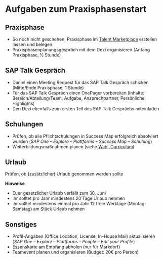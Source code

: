 # Aufgaben zum Praxisphasenstart

## Praxisphase
- So noch nicht geschehen, Praxisphase im [Talent Marketplace](https://sapit-home-prod-004.launchpad.cfapps.eu10.hana.ondemand.com/site#talentmarketplace-Display) erstellen lassen und belegen
- Praxisphasenplanungsgespräch mit dem Dezi organisieren (Anfang Praxisphase, ½ Stunde)

## SAP Talk Gespräch
- Daniel einen Meeting Request für das SAP Talk Gespräch schicken (Mitte/Ende Praxisphase, 1 Stunde)
- Für das SAP Talk Gespräch einen OnePager vorbereiten (Inhalte: Bereich/Abteilung/Team, Aufgabe, Ansprechpartner, Persönliche Highlights)
- Den Dezi ebenfalls zum ersten Teil des SAP Talk Gesprächs miteinladen

## Schulungen
- Prüfen, ob alle Pflichtschulungen in Success Map erfolgreich absolviert wurden (_SAP One – Explore – Plattforms – Success Map – Schulung_)
-	Weiterbildungsmaßnahmen planen (siehe [Wahl-Curriculum](https://sap.sharepoint.com/:u:/r/teams/VocationalTrainingGermany/SitePages/Wahl-Curriculum.aspx?csf=1&web=1&e=2ChpTH))

## Urlaub
Prüfen, ob (zusätzlicher) Urlaub genommen werden sollte

**Hinweise**
- Euer gesetzlicher Urlaub verfällt zum 30. Juni
- Ihr solltet pro Jahr mindestens 20 Tage Urlaub nehmen
- Ihr solltet mindestens einmal pro Jahr 12 freie Werktage (Montag-Samstag) am Stück Urlaub nehmen

## Sonstiges
- Profil-Angaben (Office Location, License, In-House Mail) aktualisieren (_SAP One – Explore – Plattforms – People – Edit your Profile_)
- Essenskarte am Empfang abholen (nur für Markdorf)
- Teamevent planen und organisieren (Budget: 20€ pro Person)
